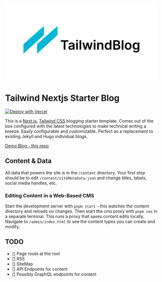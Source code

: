 ![tailwind-nextjs-banner](/public/static/images/twitter-card.png)

# Tailwind Nextjs Starter Blog

[![Deploy with Vercel](https://vercel.com/button)](https://vercel.com/new/git/external?repository-url=https://github.com/bketelsen/drb-personal)

This is a [Next.js](https://nextjs.org/), [Tailwind CSS](https://tailwindcss.com/) blogging starter template. Comes out of the box configured with the latest technologies to make technical writing a breeze. Easily configurable and customizable. Perfect as a replacement to existing Jekyll and Hugo individual blogs.

[Demo Blog - this repo](https://drb-personal.vercel.app/)

## Content & Data

All data that powers the site is in the `/content` directory. Your first stop should be to edit `/content/siteMetadata.json` and change titles, labels, social media handles, etc.

### Editing Content in a Web-Based CMS

Start the development server with `pnpm start` - this watches the content directory and reloads on changes. Then start the cms proxy with `pnpm cms` in a separate terminal. This runs a proxy that saves content edits locally. Navigate to `/admin/index.html` to see the content types you can create and modify.

## TODO

- [] Page route at the root
- [] RSS
- [] SiteMap
- [] API Endpoints for content
- [] Possibly GraphQL endpoints for content
